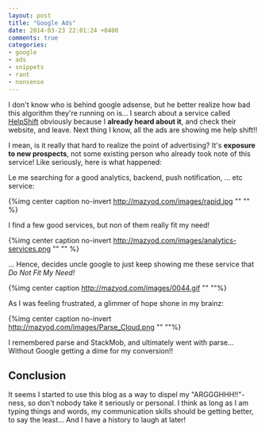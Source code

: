 ```yaml
---
layout: post
title: "Google Ads"
date: 2014-03-23 22:01:24 +0400
comments: true
categories: 
- google
- ads
- snippets
- rant
- nonsense
---
```


I don't know who is behind google adsense, but he better realize how bad this algorithm they're running on is... I search about a service called [HelpShift](https://www.helpshift.com/) obviously because I __already heard about it__, and check their website, and leave. Next thing I know, all the ads are showing me help shift!!

I mean, is it really that hard to realize the point of advertising? It's __exposure to new prospects__, not some existing person who already took note of this service! Like seriously, here is what happened:

Le me searching for a good analytics, backend, push notification, ... etc service:

{%img center caption no-invert http://mazyod.com/images/rapid.jpg "" "" %}

I find a few good services, but non of them really fit my need!

{%img center caption no-invert http://mazyod.com/images/analytics-services.png "" "" %}

... Hence, decides uncle google to just keep showing me these service that _Do Not Fit My Need!_

{%img center caption http://mazyod.com/images/0044.gif "" ""%}

As I was feeling frustrated, a glimmer of hope shone in my brainz:

{%img center caption no-invert http://mazyod.com/images/Parse_Cloud.png "" ""%}

I remembered parse and StackMob, and ultimately went with parse... Without Google getting a dime for my conversion!!

## Conclusion

It seems I started to use this blog as a way to dispel my "ARGGGHHH!!"-ness, so don't nobody take it seriously or personal. I think as long as I am typing things and words, my communication skills should be getting better, to say the least... And I have a history to laugh at later!
